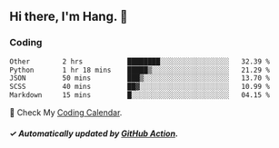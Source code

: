 ## Hi there, I'm Hang. 👋

### Coding

<!--START_SECTION:waka-->

```txt
Other        2 hrs           ████████░░░░░░░░░░░░░░░░░   32.39 %
Python       1 hr 18 mins    █████▒░░░░░░░░░░░░░░░░░░░   21.29 %
JSON         50 mins         ███▒░░░░░░░░░░░░░░░░░░░░░   13.70 %
SCSS         40 mins         ██▓░░░░░░░░░░░░░░░░░░░░░░   10.99 %
Markdown     15 mins         █░░░░░░░░░░░░░░░░░░░░░░░░   04.15 %
```

<!--END_SECTION:waka-->

🎉 Check My [Coding Calendar](https://github-chart-huhuhang.vercel.app/huhuhang).

##### ✓ Automatically updated by [GitHub Action](https://github.com/huhuhang/huhuhang/actions).

